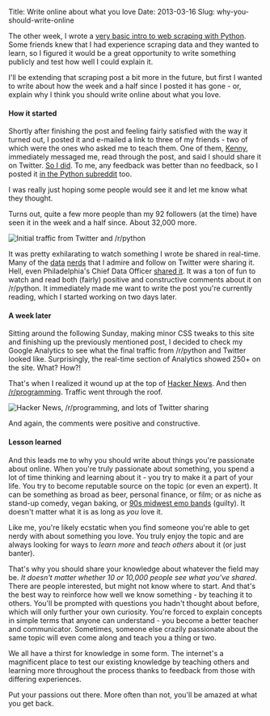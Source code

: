 Title: Write online about what you love
Date: 2013-03-16
Slug: why-you-should-write-online

The other week, I wrote a [very basic intro to web scraping with Python](http://www.gregreda.com/2013/03/03/web-scraping-101-with-python/).  Some friends knew that I had experience scraping data and they wanted to learn, so I figured it would be a great opportunity to write something publicly and test how well I could explain it.

I'll be extending that scraping post a bit more in the future, but first I wanted to write about how the week and a half since I posted it has gone - or, explain why I think you should write online about what you love.

#### How it started
Shortly after finishing the post and feeling fairly satisfied with the way it turned out, I posted it and e-mailed a link to three of my friends - two of which were the ones who asked me to teach them.  One of them, [Kenny](https://twitter.com/kennylong), immediately messaged me, read through the post, and said I should share it on Twitter.  [So I did](https://twitter.com/gjreda/status/308337050065727489).  To me, any feedback was better than no feedback, so I posted it [in the Python subreddit](http://www.reddit.com/r/Python/comments/19lnth/web_scraping_101_with_python_and_beautifulsoup/) too.

I was really just hoping some people would see it and let me know what they thought.

Turns out, quite a few more people than my 92 followers (at the time) have seen it in the week and a half since.  About 32,000 more.

![Initial traffic from Twitter and /r/python](/static/images/initial-traffic-20130313.png)

It was pretty exhilarating to watch something I wrote be shared in real-time.  Many of the [data](https://twitter.com/siah/status/308719789524799488) [nerds](https://twitter.com/treycausey/status/308342790180458496) that I admire and follow on Twitter were sharing it.  Hell, even Philadelphia's Chief Data Officer [shared it](https://twitter.com/mheadd/status/308576308810637312).  It was a ton of fun to watch and read both (fairly) positive and constructive comments about it on /r/python.  It immediately made me want to write the post you're currently reading, which I started working on two days later.

#### A week later
Sitting around the following Sunday, making minor CSS tweaks to this site and finishing up the previously mentioned post, I decided to check my Google Analytics to see what the final traffic from /r/python and Twitter looked like.  Surprisingly, the real-time section of Analytics showed 250+ on the site.  What?  How?!

That's when I realized it wound up at the top of [Hacker News](https://news.ycombinator.com/item?id=5353347).  And then [/r/programming](http://www.reddit.com/r/programming/comments/1a20lf/web_scraping_101_with_python/).  Traffic went through the roof.

![Hacker News, /r/programming, and lots of Twitter sharing](/static/images/more-traffic-20130313.png)

And again, the comments were positive and constructive.

#### Lesson learned
And this leads me to why you should write about things you're passionate about online.  When you're truly passionate about something, you spend a lot of time thinking and learning about it - you try to make it a part of your life.  You try to become reputable source on the topic (or even an expert).  It can be something as broad as beer, personal finance, or film; or as niche as stand-up comedy, vegan baking, or [90s midwest emo bands](http://en.wikipedia.org/wiki/Emo#Underground_popularity:_mid-1990s) (guilty).  It doesn't matter what it is as long as _you_ love it.

Like me, you're likely ecstatic when you find someone you're able to get nerdy with about something you love.  You truly enjoy the topic and are always looking for ways to _learn more_ and _teach others_ about it (or just banter).

That's why you should share your knowledge about whatever the field may be.  _It doesn't matter whether 10 or 10,000 people see what you've shared_.  There are people interested, but might not know where to start.  And that's the best way to reinforce how well we know something - by teaching it to others.  You'll be prompted with questions you hadn't thought about before, which will only further your own curiosity.  You're forced to explain concepts in simple terms that anyone can understand - you become a better teacher and communicator.  Sometimes, someone else crazily passionate about the same topic will even come along and teach you a thing or two.

We all have a thirst for knowledge in some form.  The internet's a magnificent place to test our existing knowledge by teaching others and learning more throughout the process thanks to feedback from those with differing experiences.

Put your passions out there.  More often than not, you'll be amazed at what you get back.